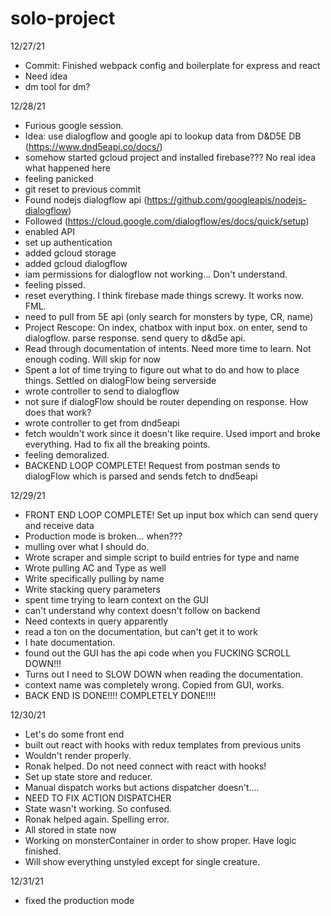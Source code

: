 # solo-project

12/27/21
- Commit: Finished webpack config and boilerplate for express and react
- Need idea
- dm tool for dm?

12/28/21
- Furious google session.
- Idea: use dialogflow and google api to lookup data from D&D5E DB (https://www.dnd5eapi.co/docs/)
- somehow started gcloud project and installed firebase??? No real idea what happened here
- feeling panicked
- git reset to previous commit
- Found nodejs dialogflow api (https://github.com/googleapis/nodejs-dialogflow)
- Followed (https://cloud.google.com/dialogflow/es/docs/quick/setup)
- enabled API
- set up authentication
- added gcloud storage
- added gcloud dialogflow
- iam permissions for dialogflow not working... Don't understand.
- feeling pissed.
- reset everything. I think firebase made things screwy. It works now. FML.
- need to pull from 5E api (only search for monsters by type, CR, name)
- Project Rescope: On index, chatbox with input box. on enter, send to dialogflow. parse response. send query to d&d5e api. 
- Read through documentation of intents. Need more time to learn. Not enough coding. Will skip for now
- Spent a lot of time trying to figure out what to do and how to place things. Settled on dialogFlow being serverside
- wrote controller to send to dialogflow
- not sure if dialogFlow should be router depending on response. How does that work?
- wrote controller to get from dnd5eapi
- fetch wouldn't work since it doesn't like require. Used import and broke everything. Had to fix all the breaking points.
- feeling demoralized.
- BACKEND LOOP COMPLETE! Request from postman sends to dialogFlow which is parsed and sends fetch to dnd5eapi 

12/29/21
- FRONT END LOOP COMPLETE! Set up input box which can send query and receive data
- Production mode is broken... when???
- mulling over what I should do.
- Wrote scraper and simple script to build entries for type and name
- Wrote pulling AC and Type as well
- Write specifically pulling by name
- Write stacking query parameters
- spent time trying to learn context on the GUI
- can't understand why context doesn't follow on backend
- Need contexts in query apparently
- read a ton on the documentation, but can't get it to work
- I hate documentation.
- found out the GUI has the api code when you FUCKING SCROLL DOWN!!!
- Turns out I need to SLOW DOWN when reading the documentation.
- context name was completely wrong. Copied from GUI, works.
- BACK END IS DONE!!!! COMPLETELY DONE!!!!

12/30/21
- Let's do some front end
- built out react with hooks with redux templates from previous units
- Wouldn't render properly.
- Ronak helped. Do not need connect with react with hooks!
- Set up state store and reducer.
- Manual dispatch works but actions dispatcher doesn't....
- NEED TO FIX ACTION DISPATCHER
- State wasn't working. So confused.
- Ronak helped again. Spelling error.
- All stored in state now
- Working on monsterContainer in order to show proper. Have logic finished.
- Will show everything unstyled except for single creature.

12/31/21
- fixed the production mode